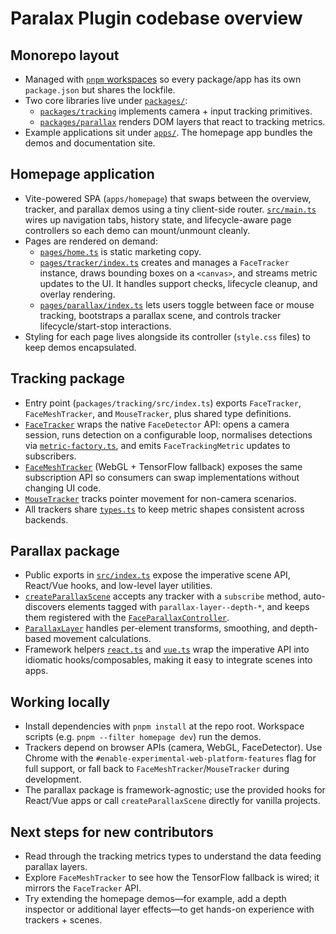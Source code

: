 # Paralax Plugin codebase overview

## Monorepo layout
- Managed with [`pnpm` workspaces](../pnpm-workspace.yaml) so every package/app has its own `package.json` but shares the lockfile.
- Two core libraries live under [`packages/`](../packages):
  - [`packages/tracking`](../packages/tracking) implements camera + input tracking primitives.
  - [`packages/parallax`](../packages/parallax) renders DOM layers that react to tracking metrics.
- Example applications sit under [`apps/`](../apps). The homepage app bundles the demos and documentation site.

## Homepage application
- Vite-powered SPA (`apps/homepage`) that swaps between the overview, tracker, and parallax demos using a tiny client-side router. [`src/main.ts`](../apps/homepage/src/main.ts) wires up navigation tabs, history state, and lifecycle-aware page controllers so each demo can mount/unmount cleanly.
- Pages are rendered on demand:
  - [`pages/home.ts`](../apps/homepage/src/pages/home.ts) is static marketing copy.
  - [`pages/tracker/index.ts`](../apps/homepage/src/pages/tracker/index.ts) creates and manages a `FaceTracker` instance, draws bounding boxes on a `<canvas>`, and streams metric updates to the UI. It handles support checks, lifecycle cleanup, and overlay rendering.
  - [`pages/parallax/index.ts`](../apps/homepage/src/pages/parallax/index.ts) lets users toggle between face or mouse tracking, bootstraps a parallax scene, and controls tracker lifecycle/start-stop interactions.
- Styling for each page lives alongside its controller (`style.css` files) to keep demos encapsulated.

## Tracking package
- Entry point (`packages/tracking/src/index.ts`) exports `FaceTracker`, `FaceMeshTracker`, and `MouseTracker`, plus shared type definitions.
- [`FaceTracker`](../packages/tracking/src/face-tracker.ts) wraps the native `FaceDetector` API: opens a camera session, runs detection on a configurable loop, normalises detections via [`metric-factory.ts`](../packages/tracking/src/metric-factory.ts), and emits `FaceTrackingMetric` updates to subscribers.
- [`FaceMeshTracker`](../packages/tracking/src/face-mesh-tracker.ts) (WebGL + TensorFlow fallback) exposes the same subscription API so consumers can swap implementations without changing UI code.
- [`MouseTracker`](../packages/tracking/src/mouse-tracker.ts) tracks pointer movement for non-camera scenarios.
- All trackers share [`types.ts`](../packages/tracking/src/types.ts) to keep metric shapes consistent across backends.

## Parallax package
- Public exports in [`src/index.ts`](../packages/parallax/src/index.ts) expose the imperative scene API, React/Vue hooks, and low-level layer utilities.
- [`createParallaxScene`](../packages/parallax/src/auto.ts) accepts any tracker with a `subscribe` method, auto-discovers elements tagged with `parallax-layer--depth-*`, and keeps them registered with the [`FaceParallaxController`](../packages/parallax/src/controller.ts).
- [`ParallaxLayer`](../packages/parallax/src/layer.ts) handles per-element transforms, smoothing, and depth-based movement calculations.
- Framework helpers [`react.ts`](../packages/parallax/src/react.ts) and [`vue.ts`](../packages/parallax/src/vue.ts) wrap the imperative API into idiomatic hooks/composables, making it easy to integrate scenes into apps.

## Working locally
- Install dependencies with `pnpm install` at the repo root. Workspace scripts (e.g. `pnpm --filter homepage dev`) run the demos.
- Trackers depend on browser APIs (camera, WebGL, FaceDetector). Use Chrome with the `#enable-experimental-web-platform-features` flag for full support, or fall back to `FaceMeshTracker`/`MouseTracker` during development.
- The parallax package is framework-agnostic; use the provided hooks for React/Vue apps or call `createParallaxScene` directly for vanilla projects.

## Next steps for new contributors
- Read through the tracking metrics types to understand the data feeding parallax layers.
- Explore `FaceMeshTracker` to see how the TensorFlow fallback is wired; it mirrors the `FaceTracker` API.
- Try extending the homepage demos—for example, add a depth inspector or additional layer effects—to get hands-on experience with trackers + scenes.
